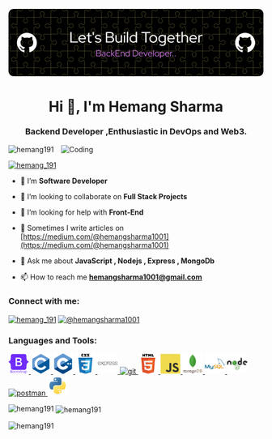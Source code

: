 ![Header](./github-header-image.png)
<h1 align="center">Hi 👋, I'm Hemang Sharma</h1>
<h3 align="center">Backend Developer ,Enthusiastic in DevOps and Web3.</h3>
<img align="right" alt="Coding" width="400" src="https://i.stack.imgur.com/spmUM.gif">

<p align="left"> <img src="https://komarev.com/ghpvc/?username=hemang191&label=Profile%20views&color=0e75b6&style=flat" alt="hemang191" /> </p>

<p align="left"> <a href="https://twitter.com/hemang_191" target="blank"><img src="https://img.shields.io/twitter/follow/hemang_191?logo=twitter&style=for-the-badge" alt="hemang_191" /></a> </p>

- 🌱 I’m  **Software Developer**

- 👯 I’m looking to collaborate on **Full Stack Projects**

- 🤝 I’m looking for help with **Front-End**

- 📝 Sometimes I write articles on [https://medium.com/@hemangsharma1001](https://medium.com/@hemangsharma1001)

- 💬 Ask me about **JavaScript , Nodejs , Express , MongoDb**

- 📫 How to reach me **hemangsharma1001@gmail.com**


<!-- BLOG-POST-LIST:START -->
<!-- BLOG-POST-LIST:END -->

<h3 align="left">Connect with me:</h3>
<p align="left">
<a href="https://twitter.com/hemang_191" target="blank"><img align="center" src="https://raw.githubusercontent.com/rahuldkjain/github-profile-readme-generator/master/src/images/icons/Social/twitter.svg" alt="hemang_191" height="30" width="40" /></a>
<a href="https://medium.com/@hemangsharma1001" target="blank"><img align="center" src="https://raw.githubusercontent.com/rahuldkjain/github-profile-readme-generator/master/src/images/icons/Social/medium.svg" alt="@hemangsharma1001" height="30" width="40" /></a>
</p>

<h3 align="left">Languages and Tools:</h3>
<p align="left"> <a href="https://getbootstrap.com" target="_blank" rel="noreferrer"> <img src="https://raw.githubusercontent.com/devicons/devicon/master/icons/bootstrap/bootstrap-plain-wordmark.svg" alt="bootstrap" width="40" height="40"/> </a> <a href="https://www.cprogramming.com/" target="_blank" rel="noreferrer"> <img src="https://raw.githubusercontent.com/devicons/devicon/master/icons/c/c-original.svg" alt="c" width="40" height="40"/> </a> <a href="https://www.w3schools.com/cpp/" target="_blank" rel="noreferrer"> <img src="https://raw.githubusercontent.com/devicons/devicon/master/icons/cplusplus/cplusplus-original.svg" alt="cplusplus" width="40" height="40"/> </a> <a href="https://www.w3schools.com/css/" target="_blank" rel="noreferrer"> <img src="https://raw.githubusercontent.com/devicons/devicon/master/icons/css3/css3-original-wordmark.svg" alt="css3" width="40" height="40"/> </a> <a href="https://expressjs.com" target="_blank" rel="noreferrer"> <img src="https://raw.githubusercontent.com/devicons/devicon/master/icons/express/express-original-wordmark.svg" alt="express" width="40" height="40"/> </a> <a href="https://git-scm.com/" target="_blank" rel="noreferrer"> <img src="https://www.vectorlogo.zone/logos/git-scm/git-scm-icon.svg" alt="git" width="40" height="40"/> </a> <a href="https://www.w3.org/html/" target="_blank" rel="noreferrer"> <img src="https://raw.githubusercontent.com/devicons/devicon/master/icons/html5/html5-original-wordmark.svg" alt="html5" width="40" height="40"/> </a> <a href="https://developer.mozilla.org/en-US/docs/Web/JavaScript" target="_blank" rel="noreferrer"> <img src="https://raw.githubusercontent.com/devicons/devicon/master/icons/javascript/javascript-original.svg" alt="javascript" width="40" height="40"/> </a> <a href="https://www.mongodb.com/" target="_blank" rel="noreferrer"> <img src="https://raw.githubusercontent.com/devicons/devicon/master/icons/mongodb/mongodb-original-wordmark.svg" alt="mongodb" width="40" height="40"/> </a> <a href="https://www.mysql.com/" target="_blank" rel="noreferrer"> <img src="https://raw.githubusercontent.com/devicons/devicon/master/icons/mysql/mysql-original-wordmark.svg" alt="mysql" width="40" height="40"/> </a> <a href="https://nodejs.org" target="_blank" rel="noreferrer"> <img src="https://raw.githubusercontent.com/devicons/devicon/master/icons/nodejs/nodejs-original-wordmark.svg" alt="nodejs" width="40" height="40"/> </a> <a href="https://postman.com" target="_blank" rel="noreferrer"> <img src="https://www.vectorlogo.zone/logos/getpostman/getpostman-icon.svg" alt="postman" width="40" height="40"/> </a> <a href="https://www.python.org" target="_blank" rel="noreferrer"> <img src="https://raw.githubusercontent.com/devicons/devicon/master/icons/python/python-original.svg" alt="python" width="40" height="40"/> </a> </p>

<p><img align="left" src="https://github-readme-stats.vercel.app/api/top-langs?username=hemang191&show_icons=true&locale=en&layout=compact" alt="hemang191" /></p>

<p>&nbsp;<img align="center" src="https://github-readme-stats.vercel.app/api?username=hemang191&show_icons=true&locale=en" alt="hemang191" /></p>

<p><img align="center" src="https://github-readme-streak-stats.herokuapp.com/?user=hemang191&" alt="hemang191" /></p>
